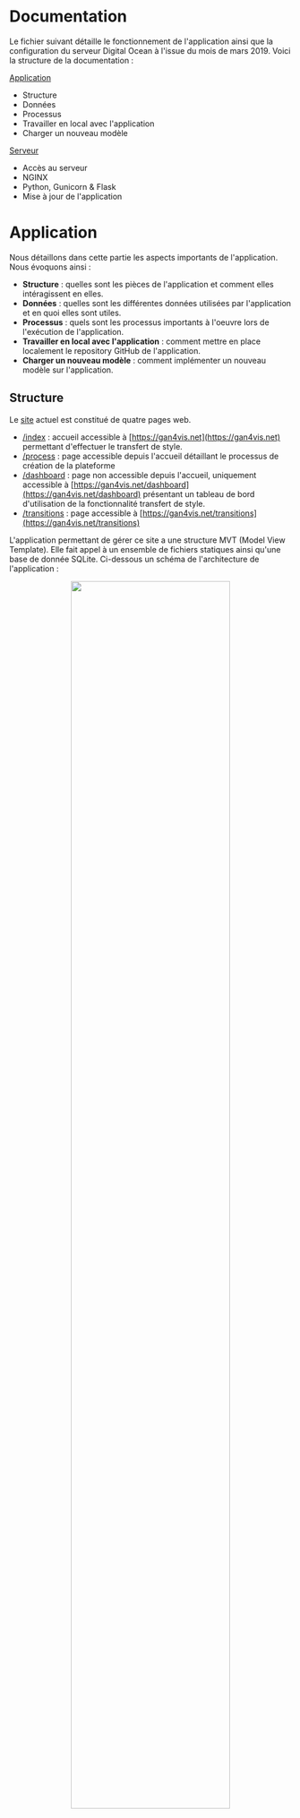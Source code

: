 # Documentation

Le fichier suivant détaille le fonctionnement de l'application ainsi que la configuration du serveur Digital Ocean à l'issue du mois de mars 2019. Voici la structure de la documentation :

[Application](#application)
* Structure
* Données
* Processus
* Travailler en local avec l'application
* Charger un nouveau modèle

[Serveur](#serveur)
* Accès au serveur
* NGINX
* Python, Gunicorn & Flask
* Mise à jour de l'application

# Application

Nous détaillons dans cette partie les aspects importants de l'application. Nous évoquons ainsi :
* **Structure** : quelles sont les pièces de l'application et comment elles intéragissent en elles.
* **Données** : quelles sont les différentes données utilisées par l'application et en quoi elles sont utiles.
* **Processus** : quels sont les processus importants à l'oeuvre lors de l'exécution de l'application.
* **Travailler en local avec l'application** : comment mettre en place localement le repository GitHub de l'application.
* **Charger un nouveau modèle** : comment implémenter un nouveau modèle sur l'application.

## Structure

Le [site](https://gan4vis.net) actuel est constitué de quatre pages web.

* [/index](https://gan4vis.net/index) : accueil accessible à [https://gan4vis.net](https://gan4vis.net) permettant d'effectuer le transfert de style.
* [/process](https://gan4vis.net/process) : page accessible depuis l'accueil détaillant le processus de création de la plateforme
* [/dashboard](https://gan4vis.net/dashboard) : page non accessible depuis l'accueil, uniquement accessible à [https://gan4vis.net/dashboard](https://gan4vis.net/dashboard) présentant un tableau de bord d'utilisation de la fonctionnalité transfert de style.
* [/transitions](https://gan4vis.net/transitions) : page accessible à [https://gan4vis.net/transitions](https://gan4vis.net/transitions)

L'application permettant de gérer ce site a une structure MVT (Model View Template). Elle fait appel à un ensemble de fichiers statiques ainsi qu'une base de donnée SQLite. Ci-dessous un schéma de l'architecture de l'application :

<p align="center">
<img src="server/app/static/utilitaries_images/structure.png" width="75%">
</p>

Sur le schéma précédent, les Templates sont en bleu. En blanc se trouvent les Views (routes.py) et les Models (models.py). Un fichier python appelé neural_style.py permet le chargement et l'application des modèles de transfert de style utilisés.

## Données

Les données manipulées par l'application sont de trois formes, modèles, images et base SQLite

### Modèles

Les modèles sont des fichiers `.pth` stockés dans le dossier `gan4vis/server/app/gan/saved_models`. Nous pouvons générer les modèles pour l'application de transfert de style comme pour celle de transitions. Pour entrainer un modèle de transfert de style il suffit de suivre la procédure expliquée sur page de [fast-neural-style](https://github.com/pytorch/examples/tree/master/fast_neural_style "GitHub de fast-neural-style") qui est l'implémentation en pytorch que nous avons utilisée.

### Images

Les images stockées sur le serveur correspondent aux images générées lors de chaque transfer de style ainsi que les images utiles dans les affichages divers. Toutes les images se trouve dans les sous dossiers de `gan4vis/server/app/static`.

### Base SQLite

Nous avons opté pour une base SQLite pour enregistrer les configurations des transferts de style réalisés. Cette base correspond au fichier `gan4vis/server/app.db`. Elle est constituée d'une unique table appelée transfer. Nous avons fait le choix d'utiliser [SQLAlchemy](https://www.sqlalchemy.org/) pour travailler avec la base dans notre application. La structure de la base est reliée au fichier "models.py". Celui-ci definit une classe appelée "Transfer" qui correspond à la table de la base. Les colonnes de cette table correspondent aux aspects des transferts de style dont nous souhaitons garder la trace. Ci-dessous un exemple d'entrée de la table.

<p align="center">
<img src="server/app/static/utilitaries_images/database.png" width="100%">
</p>

* **token** : identifiant unique généré automatiquement correspondant à un transfert de style. Cet identifiant permet de nommer l'image et est intégré à l'URL afin de pouvoir partager et recharger un transfert de style. Ce point sera détaillé plus bas.
* **date** : date du transfert de style.
* **model** : modèle utilisé
* **distribution** : distribution utilisée
* **datapoints** : valeurs des points utilisés dans le graphique, reliés par des "_"
* **grid** : type de grille utilisé
* **orientation** : orientation de la figure
* **ratio** : niveau de zoom décidé par l'utilisateur

**Attention** Tout changement dans le fichier "models.py" doit être effectué avec précaution. Tout changement doit être suivi d'une migration avec les étapes suivantes

```console
$ flask db migrate
$ flask db upgrade
```

Des modifications importantes pourront nécessiter une adaptation des données précédentes et donc une intervention sur la base. Nous renvoyons vers le [tutoriel Flask de Miguel Grinberg](https://blog.miguelgrinberg.com/post/the-flask-mega-tutorial-part-iv-database) pour voir comment accéder et modifier la base de données depuis la ligne de commande.

## Processus

Nous allons à présent détailler le processus à l'oeuvre lors de l'utilisation de chacune des pages web. Nous détaillerons plus particulièrement les opérations liées au transfert de style et à la transition.

### Transfert et transition

<p align="center">
<img src="server/app/static/utilitaries_images/structure_process.png" width="75%">
</p>

<table>
  <tr>
    <td></td>
    <td>Transfert</td>
    <td>Transition</td>
  </tr>
  <tr>
    <td>1</td>
    <td colspan="2">L'utilisateur se connecte à l'interface de transfert ou de transition.</td>
  </tr>
  <tr>
    <td>2</td>
    <td colspan="2">L'interface est générée par aggrégation de l'information venant du serveur et un ensemble de fichiers (html, js, css et images). L'utilisateur peut alors paramètrer le transfert de style ou la transition.</td>
  </tr>
  <tr>
    <td>3</td>
    <td colspan="2">L'utilisateur clique sur le bouton d'application du transfert de style ou de la transition. Une requête AJAX part alors du serveur contenant les paramètres de l'opération ainsi qu'une chaîne de caractères correspondant à l'image d'entrée.</td>
  </tr>
  <tr>
    <td>4</td>
    <td>Une fonction "treatment" présente dans le fichier "routes.py" est alors en charge du transfert de style, un token est défini correspondant à l'opération. La fonction appelle une fonction présente dans "gan/neural_style.py" qui sauvegarde l'image de sortie en la nommant à l'aide du token.
    <td>Une fonction "treatment_transitions" présente dans le fichier "routes.py" est alors en charge du transfert de style, un token est défini correspondant à l'opération. La fonction appelle une fonction présente dans "gan/transition.py" qui sauvegarde l'image de sortie en la nommant à l'aide du token.</td>
  </tr>
  <tr>
    <td>5</td>
    <td>Les paramètres d'entrée et de sortie du transfert sont sauvegardés dans la base de données grâce au fichier "models.py" en utilisant le token défini précédemment.</td>
    <td>Sont sauvegardés dans la base de données (dans une table à part), l'image du tracé de l'utilisateur, le nom de l'image d'arrivée, le nom de l'image de sortie et le chemin vers le GIF généré.</td>
  </tr>
  <tr>
    <td>6</td>
    <td colspan="2">Le token de l'opération est envoyé sur le client. Son arrivée sur le client permet une mise à jour de l'URL par jQuery et une mise à jour de l'image de sortie par requête GET de l'image correspondant à l'identifiant au serveur.</td>
  </tr>
</table>

### Dashboard

Un système de dashboard a été mis en place afin de rendre compte de l'utilisation de la partie transfer de style ouverte au public. Une simple route appelée "dashboard" a été créée. Elle parcourt la base de données afin d'envoyer au client les données d'utilisation. Le client les exploite ensuite à l'aide de D3.js (version 5) afin de créer les graphiques.

### Partage d'URL

Nous avons souhaité pourvoir partager notre application de transfert de style par URL. Le but étant qu'après avoir généré un transfert, l'utilisateur puisse le partager à quelqu'un qui rechargerait la page à son tour avec toutes les données d'entrée et sortie de l'image initiale. La route "index" est le coeur du processus qui permet cela

```python
@app.route('/index', methods=['GET', 'POST'])
def index():
    token = request.args.get('token')
    app.logger.info("index token={}".format(token))
    dict_transfer = {"token":"placeholder","model":"mosaic.pth","distribution":"random","datapoints":"","grid":"vertical","orientation":"up","ratio":2} # Start ratio at 2 to be able to activate both zooms on page load
    if token:
        transfer = Transfer.query.filter_by(token=token).first()
        dict_transfer = {"token":transfer.token,"model":transfer.model,"distribution":transfer.distribution,"datapoints":transfer.datapoints,"grid":transfer.grid,"orientation":transfer.orientation,"ratio":transfer.ratio}
    return render_template('index.html', title='GAN4VIS', dict_transfer=dict_transfer)
```

Cette route est la fonction déclenchée sur le serveur à chaque fois qu'un utilisateur se rend sur l'URL https://gan4vis.net/index. Bien qu'aucun argument ne soit présent dans la route `()`, la fonction reçoit en réalité systématiquement une information du client. En effet, la ligne : `token = request.args.get('token')` va rechercher une information de l'URL du client du type "y a-t-il un argument "token" dans l'URL ?". Ainsi :

* https://gan4vis.net/index : token = None
* https://gan4vis.net/index?token=558af5eb-db76-4f7f-b500-536d123f3b30 : token = 558af5eb-db76-4f7f-b500-536d123f3b30

Par la suite, un dictionaire est initialisé dans la route en fonction de la présence d'information sur le token. Si le token est spécifié, une configuration lui correspondant sera cherchée dans la base de donnée. Sinon une configuration par défaut sera utilisée. Enfin, les codes html et javascript utilisés sur le client on été adaptés afin de fonctionner dans les deux cas.

## Travailler en local avec l'application

Pour travailler en local avec l'application, il suffit de cloner le respository sur votre machine.

```console
$ git clone https://github.com/AmigoCap/gan4vis.git
```
Avant de lancer l'application trois points doivent être configurés. En effet, la base de données SQLite et les fichiers de logs doivent être configurés.

Tout d'abord installer les requirements nécessaires liés au fichiers `gan4vis/server/requirements.txt`.

```console
$ pip install -r requirements.txt
```

Par expérience l'installation de PyTorch peut être délicate. Installer donc PyTorch manuellement. La manière de procéder la plus simple semble encre être d'aller sur [le site de PyTorch](https://pytorch.org/) et de déterminer la commande pip en fonction de la configuration de la machine. La version de PyTorch sans CUDA peut être utilisée.

Configurer ensuite les logs en créant un fichier qui les stockera. Ce dossier se trouve dans `gan4vis/server`.

```console
$ mkdir logs
```

Dans le dossier `gan4vis/server`, configurons la base de données. Entrer les commandes suivantes :

```console
$ flask db init
$ flask db migrate -m "Database Initialization"
$ flask db upgrade
```

## Charger un nouveau modèle

Nous supposons à présent que l'application fonctionne et que vous souhaitez à ajouter un nouveau modèle de transfert de style. Pour cela, vous avez au préalable entrainé un modèle comme expliqué dans la partie Données - Modèles plus haut. À l'issue de l'entraînement vous obtenez un fichier `.pth`. Nous allons voir dans cette partie où ajouter ce fichier et comment le rendre utilisable depuis l'interface.

### 1. Placer les ressources nécessaires dans l'application

Les ressources nécessaires à l'ajout d'un modèle sont :
* Un modèle entraîné au format `.pth`
* Une image de style au format `.jpg`
* Une image d'affichage au format `.jpg`

**Modèle entrainé**

Le fichier `nom_modele.pth` doit être placé dans le dossier `gan4vis/server/app/gan/saved_models`. Dans `nom_modele`, les mots doivent être séparés par des `_`.

**Image de style**

Dans la fonction `treatment()` présente dans `gan4vis/server/app/routes.py` , l'image de style est affectée en image de font lors d'un transfert de style. Nous avons donc besoin de rendre disponible l'image de style. Pour cela sauvegarder l'image de style sous forme `nom_modele.jpg` dans le dossier `gan4vis/server/app/static/style-images`, où `nom_modele` correspond au nom du fichier `.pth` chargé plus haut, sans l'extension.

**Image d'affichage**

Sur l'interface, l'image de style est présentée en choix. Une image d'affichage est pour cela nécessaire. Cette image correspond à une version carré, à qualité réduite de l'image de style. L'image d'affichage doit être placée dans `gan4vis/server/app/static/utilitaries_images` sous la forme `nom_modele.jpg`, où `nom_modele` correspond au nom du fichier `.pth` chargé plus haut, sans l'extension.

### 2. Connecter le serveur au modèle

Le fichier `gan4vis/server/app/gan/neural_style.py` est le fichier chargeant les modèles et réalisant le transfert de style. Au début du script, les modèles sont chargés au démarrage du serveur. C'est là que nous avons besoin d'effectuer une modification. Ajouter au dictionnaire existant une nouvelle clé correspondant au nom du fichier `.pth` avec extension. Y affecter une valeur `None`

```python
# Create dictionary storing the models
models = {"mosaic.pth" : None, "udnie.pth" : None, "map.pth" : None, "pollock.pth" : None, "nom_modele.pth" : None}
```
Les deux étapes précédentes terminées, le serveur est configuré pour faire fonctionner le modèle. Nous pouvons à présent nous occuper de l'interface.

### 3. Rendre le modèle utilisable depuis l'interface

Au niveau de l'interface, la selection d'un modèle se fait par clic de l'utilisateur sur l'image du modèle. Il est donc nécessaire d'assurer que l'image soit bien présente et que les mécanismes associés fonctionnent.

**processing_index.js**

Aucun changement n'est à effectuer sur `processing_index.js`, nous expliquons juste ici comment est géré un modèle sur l'interface. `processing_index.js` gère les intéractions sur la page d'accueil et est en charge de l'envoi de la requête AJAX au serveur. Cette requête contient entre autres le nom du modèle à utiliser. La récupération du modèle utilisé est permise par le morceau de code suivant :

```javascript
var image_click = function(image){
   $('.selected').removeClass('selected'); // removes the previous selected class
   $(image).addClass('selected'); // adds the class to the clicked image
   image_style_selected = document.getElementsByClassName("image_style selected")[0].id
};
```

Les deux premières lignes sont en charge de modifier l'aspect de l'image sélectionnée. La troisième va récupérer l'identifiant de l'image sélectionnée. C'est cet identifiant qui sera envoyé dans la requête AJAX. L'ajout d'un modèle se résume donc à l'ajout du code html dans `index.html` traité par cette dernière ligne.

**index.html**

Le fichier `index.html` permet de gérer l'affichage de la page d'accueil. Le morceau suivant est en charge de l'affichage des modèles. Complèter comme ci-dessous un des blocks affichant un modèle.

```html
<div id="interface_gans" style="width:35%; float: right; height:30%;margin-left:7.5%;margin-right:7.5%">
	<table style="width:100%; table-layout: fixed">
	<tr>
		<td style="width: 25%">
		<img id="mosaic.pth" src="static/utilitaries_images/mosaic.jpg" {% if dict_transfer.model=="mosaic.pth" %} class="image_style selected" {% else %} class="image_style" {% endif %} onclick="image_click(this)" width="80%">
		</td>
		<td style="width: 25%">
		<img id="map.pth" src="static/utilitaries_images/map.jpg" {% if dict_transfer.model=="map.pth" %}class="image_style selected" {% else %} class="image_style" {% endif %} onclick="image_click(this)" width="80%">
	  </td>
		<td style="width: 25%">
		<img id="pollock.pth" src="static/utilitaries_images/pollock.jpg" {% if dict_transfer.model=="pollock.pth" %} class="image_style selected" {% else %} class="image_style" {% endif %} onclick="image_click(this)" width="80%">
		</td>
		<td style="width: 25%">
		<img id="nom_modele.pth" src="static/utilitaries_images/nom_modele.jpg" {% if dict_transfer.model=="nom_modele.pth" %} class="image_style selected" {% else %} class="image_style" {% endif %} onclick="image_click(this)" width="80%">
		</td>
	</tr>
	</table>
</div>
```

Ces étapes terminées le modèle devrait être utilisable depuis l'interface.

# Serveur

À fin mars 2019 le serveur à la configuration suivante :

* 8 GB Memory
* 160 GB Disk
* Ubuntu 18.04.1 x64

Nous détaillons dans cette partie les aspects important de la gestion et de la mise en place du serveur. Nous évoquons ainsi :
* **Accès au serveur** : comment se connecter en SSH et créer de nouveaux utilisateurs ayant des droits administrateurs.
* **NGINX** : comment et configurer le serveur web qui constitue la base de l'application
* **Python, Gunicorn & Flask** : comment configurer Gunicorn et Flask au dessus de NGINX pour finaliser le déploiement de l'application
* **Mise à jour de l'application** : comment mettre à jour l'application au fil de l'évolution du présent repository GitHub.

## Accès au serveur

Les ressources nécessaires à la création d'un utilisateur et à l'administration de ses droits peuvent être trouvées ci-dessous :
* [Initial Server Setup with Ubuntu 18.04](https://www.digitalocean.com/community/tutorials/initial-server-setup-with-ubuntu-18-04)
* [How to Set Up SSH Keys on Ubuntu 18.04](https://www.digitalocean.com/community/tutorials/how-to-set-up-ssh-keys-on-ubuntu-1804)

L'accès au serveur se fait par SSH. Nous déconseillons très fortement d'utiliser la console de l'hébergeur depuis un navigateur car les copier-collers fonctionnent mal et toutes les touches du clavier n'y fonctionnent pas correctement. Depuis une console et avec un accès SSH, il est possible de se connecter en mode root `ssh root@ip-server` ou utilisateur `ssh utilisateur@ip-server`. Nous résumons ci-dessous succintement les étapes nécessaires à la création d'un nouvel utilisateur. Il est conseillé de faire les étapes suivantes en root.

### 0. Activer le firewall

Une configuration du firewall est nécessaire Dans notre cas, elle se résume à :

```console
ufw allow OpenSSH
ufw enable
```

### 1. Créer un nouvel utilisateur

Créons à présent l'utilisateur.

```console
# adduser utilisateur
```

Entrer alors les informations requises ainsi que son mot de passe.

### 2. Donner l'accès root à l'utilisateur

```console
# usermod -aG sudo utilisateur
```

### 3. Configurer le SSH du nouvel utilisateur pour l'accès root

Ouvrir le fichier "~/.ssh/authorized_keys" du root :

```console
# nano ~/.ssh/authorized_keys
```

Puis y ajouter la clé ssh de l'utilisateur. Cette suite d'étape terminée, vérifier que l'utilisateur arrive bien à se connecter en root.

### 4. Configurer le SSH du nouvel utilisateur pour accès utilisateur

La configuration se fait automatiquement sur demande de l'utilisateur. Il lui suffit d'ouvrir une session dans sa console et de rentrer la ligne suivante. Il aura alors à rentrer le mot de passe root.

```console
$ ssh-copy-id utilisateur@ip-server
```

Une fois l'opération terminée, l'utilisateur pourra se connecter normalement au serveur en SSH. Si la commande ssh-copy-id ne fonctionne pas, cela signifie que son système ne la supporte pas, reportez-vous alors à [How to Set Up SSH Keys on Ubuntu 18.04](https://www.digitalocean.com/community/tutorials/how-to-set-up-ssh-keys-on-ubuntu-1804).

## NGINX

Maintenant qu'un utilisateur tout puissant est configuré, nous allons pouvoir créer l'application.

Les ressources utilisées sont disponibles ici :
* [How To Install Nginx on Ubuntu 18.04](https://www.digitalocean.com/community/tutorials/how-to-install-nginx-on-ubuntu-18-04)

[NGINX](https://fr.wikipedia.org/wiki/NGINX) est la première couche sur laquelle est assise l'application. NGINX permet entre autres la gestion des requêtes. Nous détaillons ci-dessous les étapes nécessaires au paramétrage de NGINX sur une machine Ubuntu 18.04.1.

En pré-requis de cette étape, nous considérons que :
*Un utilisateur disposant des droits administrateur connaissant le mot de passe root est configuré et exécute ces étapes.

### 1. Installation

Installer tout dabord la dernière version de NGINX.

```console
$ sudo apt update
$ sudo apt install nginx
```

### 2. Configuration du pare-feu

Autoriser NGINX à gérer les requêtes :

```console
$ sudo ufw allow 'Nginx HTTP'
```

### 3. Vérification

Vérifier que les requêtes avec NGINX sont bien autorisées :

```console
$ sudo ufw status
```

Dans l'état actuel du serveur, les lignes suivantes apparaissent.

```console
To                         Action      From
--                         ------      ----
OpenSSH                    ALLOW       Anywhere                  
Nginx HTTP                 ALLOW       Anywhere                  
OpenSSH (v6)               ALLOW       Anywhere (v6)             
Nginx HTTP (v6)            ALLOW       Anywhere (v6)      
```

Vérifier que tout fonctionne bien :

```console
$ systemctl status nginx
```
La sortie doit montrer l'activation du serveur :

```console
Output
nginx.service - A high performance web server and a reverse proxy server
   Loaded: loaded (/lib/systemd/system/nginx.service; enabled; vendor preset: enabled)
   Active: active (running) since Fri 2018-04-20 16:08:19 UTC; 3 days ago
     Docs: man:nginx(8)
 Main PID: 2369 (nginx)
    Tasks: 2 (limit: 1153)
   CGroup: /system.slice/nginx.service
           ├─2369 nginx: master process /usr/sbin/nginx -g daemon on; master_process on;
           └─2380 nginx: worker process
```

## Python, Gunicorn & Flask

L'ensemble des ressources utilisées se trouvent au lien suivant :
* [How To Serve Flask Applications with Gunicorn and Nginx on Ubuntu 18.04](https://www.digitalocean.com/community/tutorials/how-to-serve-flask-applications-with-gunicorn-and-nginx-on-ubuntu-18-04)

Cette étape permet la configuration des seconde et troisième couches de l'application. La seconde couche consiste en [Gunicorn](https://fr.wikipedia.org/wiki/Gunicorn) qui est un serveur web HTTP WSGI. La troisième couche correspond au serveur Flask.

En pré-requis de cette étape, nous considérons que :
* Un utilisateur disposant des droits administrateur connaissant le mot de passe root est configuré et exécute ces étapes.
* NGINX a été configuré et est actif comme présenté précédemment.

### 1. Installation Python et dépendances

Installons tout d'abord Python et l'ensemble des ressources associées

```console
$ sudo apt update
$ sudo apt install python3-pip python3-dev build-essential libssl-dev libffi-dev python3-setuptools
```

### 2. Création du dossier du serveur

Avant d'aller plus loin, faisons un point sur la structure actuelle des dossiers de la machine. L'entrée de la commande `pwd` doit vous donner l'affichage suivant :

```console
└── home
   └── utilisateur
```

Nous voulons aller vers une structure qui ressemble à ça :

```console
└── home
   └── utilisateur
      └── gan4vis
```

Nous allons donc à présent devoir créer le dossier de l'application. Nous allons simplement effectuer un git clone du directory GitHub. Nous avons tout d'abord à installer Git :

```console
$ sudo apt-get install -y git
```

Créer maintenant un clone du directory GitHub dans le dossier `/home/utilisateur`:

```console
$ git clone https://github.com/AmigoCap/gan4vis.git
```

### 3. Initialiser un environnement virtuel

Comme notre serveur ne se trouve pas directement à la racine du repository GitHub, déplaçons-nous dans le dossier de l'application pour réaliser les étapes suivantes.

```console
$ cd gan4vis/server
```

L'application utilise un certain nombre de modules Python. Nous allons donc créer un environnement virtuel afin de délimiter clairement le périmètre du serveur. Installons tout d'abord la ressource permettant de créer un environnement virtuel.

```console
$ sudo apt install python3-venv
```

Créons ensuite l'environnement virtuel.

```console
$ python3.6 -m venv gan4vis_env
```

Une fois l'environnement créé, nous allons l'activer en le définissant comme source. Cela permettra d'installer les modules nécessaires. À terme, l'application utilisera toujours cet environnement virtuel.

```console
$ source gan4vis_env/bin/activate
```

La commande précédente doit avoir modifié votre console qui commence désormais par : `(gan4vis_env)`.

Commençons à installer les modules. Tout d'abord, installer wheel.

```console
$ pip install wheel
```

Installer ensuite l'ensemble des modules utilisés par l'application. Pour cela utiliser le fichier `gan4vis/server/requirements.txt` :

```console
$ pip install -r requirements.txt
```

Par expérience l'installation de PyTorch peut être délicate. Nous décidons donc d'installer PyTorch manuellement. La manière de procéder la plus simple semble encore être d'aller sur [le site de PyTorch](https://pytorch.org/) et de déterminer la commande pip en fonction de la configuration de la machine. La version de PyTorch sans CUDA peut être utilisée. Dans notre cas :

<p align="center">
<img src="server/app/static/utilitaries_images/configuration_pytorch.png" width="80%">
</p>

Nous installons donc PyTorch de la manière suivante, d'après les informations fournies par le site de PyTorch :

```console
$ pip install https://download.pytorch.org/whl/cpu/torch-1.0.1.post2-cp36-cp36m-linux_x86_64.whl
$ pip install torchvision
```

### 4. Configurer l'application

Nous devons maintenant terminer de configurer l'application. En effet, les modules sont installés mais l'application téléchargée depuis GitHub ne peut tourner. En effet, nous avons fait le choix de ne pas stocker sur GitHub notre base de données ainsi que nos logs. Nous avons donc besoin d'initialiser ces deux points.

Configurer ensuite les logs en créant un fichier qui les stockera. Ce dossier se trouve dans `gan4vis/server`.

```console
$ mkdir logs
```

Dans le dossier `gan4vis/server`, configurons la base de données. Entrer les commandes suivantes :

```console
$ flask db init
$ flask db migrate -m "Database Initialization"
$ flask db upgrade
```

### 5. Configurer Gunicorn et lancer le serveur

Avant d'aller plus loin, nous allons vérifier que toutes les étapes précédentes se sont bien passées en simulant un fonctionnement de l'application. Autoriser tout dabord le pare-feu pour le port 5000 :

```console
$ sudo ufw allow 5000
```

Lancer ensuite une première version du serveur. S'assurer d'être dans le dossier `home/utilisateur/gan4vis/server` et dans l'environnement virutel créé précédemment :

```console
$ gunicorn --bind 0.0.0.0:5000 wsgi:app
```

L'URL doit permettre d'accéder à l'application http://ip-serveur:5000. Si tout fonctionne correctement, vous pouvez sortir de l'environnement virtuel :

```console
$ deactivate
```

Nous allons maintenant configurer l'ensemble des fichiers nécessaires à la fin du déploiement. Créons un premier fichier `server.service`. Pour cela, entrer la commande suivante :

```console
$ sudo nano /etc/systemd/system/server.service
```

Remplir ensuite le fichier avec le contenu suivant en l'adaptant au nom de l'utilisateur :

```console
[Unit]
Description=Gunicorn instance to serve server
After=network.target

[Service]
User=utilisateur
Group=www-data
WorkingDirectory=/home/utilisateur/gan4vis/server
Environment="PATH=/home/utilisateur/gan4vis/server/gan4vis_env/bin"
ExecStart=/home/utilisateur/gan4vis/server/gan4vis_env/bin/gunicorn --workers 3 --bind unix:server.sock -m 007 wsgi:app

[Install]
WantedBy=multi-user.target
```

Entrer ensuite la série de commandes suivante :

```console
$ sudo systemctl start server
$ sudo systemctl enable server
$ sudo systemctl status server
```

La sortie doit alors montrer que le serveur est actif. Le message doit ressembler à celui-ci :

```console
● server.service - Gunicorn instance to serve server
   Loaded: loaded (/etc/systemd/system/server.service; enabled; vendor preset: enabled)
   Active: active (running) since Fri 2019-03-29 14:23:27 UTC; 29s ago
 Main PID: 10564 (gunicorn)
    Tasks: 4 (limit: 1152)
   CGroup: /system.slice/server.service
           ├─10564 /home/guillaume/gan4vis/server/gan4vis_env/bin/python3.6 /home/guillaume/gan4vis/server/gan4vis_env/bi
           ├─10580 /home/guillaume/gan4vis/server/gan4vis_env/bin/python3.6 /home/guillaume/gan4vis/server/gan4vis_env/bi
           ├─10581 /home/guillaume/gan4vis/server/gan4vis_env/bin/python3.6 /home/guillaume/gan4vis/server/gan4vis_env/bi
           └─10583 /home/guillaume/gan4vis/server/gan4vis_env/bin/python3.6 /home/guillaume/gan4vis/server/gan4vis_env/bi

Mar 29 14:23:27 ubuntu-s-1vcpu-1gb-ams3-01 systemd[1]: Started Gunicorn instance to serve server.
Mar 29 14:23:27 ubuntu-s-1vcpu-1gb-ams3-01 gunicorn[10564]: [2019-03-29 14:23:27 +0000] [10564] [INFO] Starting gunicorn
Mar 29 14:23:27 ubuntu-s-1vcpu-1gb-ams3-01 gunicorn[10564]: [2019-03-29 14:23:27 +0000] [10564] [INFO] Listening at: unix
Mar 29 14:23:27 ubuntu-s-1vcpu-1gb-ams3-01 gunicorn[10564]: [2019-03-29 14:23:27 +0000] [10564] [INFO] Using worker: sync
Mar 29 14:23:27 ubuntu-s-1vcpu-1gb-ams3-01 gunicorn[10564]: [2019-03-29 14:23:27 +0000] [10580] [INFO] Booting worker wit
Mar 29 14:23:28 ubuntu-s-1vcpu-1gb-ams3-01 gunicorn[10564]: [2019-03-29 14:23:28 +0000] [10581] [INFO] Booting worker wit
Mar 29 14:23:28 ubuntu-s-1vcpu-1gb-ams3-01 gunicorn[10564]: [2019-03-29 14:23:28 +0000] [10583] [INFO] Booting worker wit
```

Nous allons enfin finaliser la configuration de NGINX. Cela passe par la création d'un dernier fichier :

```console
$ sudo nano /etc/nginx/sites-available/server
```

À remplir avec le contenu suivant que vous aurez adapté.

```console
server {
    listen 80;
    server_name gan4vis.net www.gan4vis.net;

    location / {
        include proxy_params;
        proxy_pass http://unix:/home/utilisateur/gan4vis/server/server.sock;
    }
}
```

Entrer ensuite les commandes suivantes :

```console
$ sudo ln -s /etc/nginx/sites-available/server /etc/nginx/sites-enabled
$ sudo nginx -t
$ sudo systemctl restart nginx
```

Désactiver ensuite la permission du pare-feu sur le port 5000.

```console
$ sudo ufw delete allow 5000
```

Permettre 'Nginx Full' pour le pare-feu :

```console
$ sudo ufw allow 'Nginx Full'
```

Si votre DNS est configuré, vous devriez pouvoir accéder au site avec à http://gan4vis.net

### 6. Passer en HTTPS

Il est possible d'obtenir un "Self-signed SSL Certificate for Nginx in Ubuntu 18.04" d'après la ressource Digital Ocean. Nous présentons ici succinctement les commandes qui le permettent.

```console
$ sudo add-apt-repository ppa:certbot/certbot
$ sudo apt install python-certbot-nginx
```

La commande suivante demandera de renseigner une addresse électronique et d'accepter les conditions générales. Il sera aussi demandé de choisir entre une redirection systématique de HTTP vers HTTPS.

```console
$ sudo certbot --nginx -d gan4vis.net -d www.gan4vis.net
```

Terminer en mettant à jour le pare-feu :

```console
sudo ufw delete allow 'Nginx HTTP'
```

L'application doit alors pouvoir être accédée.

## Mise à jour de l'application

Le serveur utilise la version de l'application présente sur GitHub. Le serveur tourne à partir de la branche master. Voici les étapes nécessaires à la mise à jour du serveur à la suite d'une modification du repository GitHub.

### 1. Se connecter en SSH en tant qu'utilisateur au serveur

### 2. Se rendre dans le dossier "home/guillaume/gan4vis"

### 3. Faire un pull des modifications

```console
$ git pull origin master
```

### 4. Relancer Gunicorn

```console
$ sudo systemctl restart server
$ sudo systemctl enable server
$ sudo systemctl status server
```

### 5. Relancer NGINX

```console
$ sudo systemctl restart nginx
```

Le serveur est alors à jour et peut être accédé normalement par URL.
